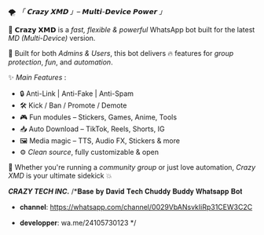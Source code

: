 
🌪️ *「 𝗖𝗿𝗮𝘇𝘆 𝗫𝗠𝗗 」– 𝙈𝙪𝙡𝙩𝙞-𝘿𝙚𝙫𝙞𝙘𝙚 𝙋𝙤𝙬𝙚𝙧 」*

🚀 𝗖𝗿𝗮𝘇𝘆 𝗫𝗠𝗗 is a *fast, flexible & powerful* WhatsApp bot built for the latest *MD (Multi-Device)* version.

🔐 Built for both *Admins & Users*, this bot delivers 🔥 features for *group protection*, *fun*, and *automation*.

✨ *Main Features* :
- 🔒 Anti-Link | Anti-Fake | Anti-Spam  
- 🛠️ Kick / Ban / Promote / Demote  
- 🎮 Fun modules – Stickers, Games, Anime, Tools  
- 📥 Auto Download – TikTok, Reels, Shorts, IG  
- 🖼️ Media magic – TTS, Audio FX, Stickers & more  
- ⚙️ *Clean source*, fully customizable & open

🧠 Whether you're running a *community group* or just love automation, *Crazy XMD* is your ultimate sidekick 💥

***CRAZY TECH INC.***
/*𝐁𝐚𝐬𝐞 𝐛𝐲 𝐃𝐚𝐯𝐢𝐝 𝐓𝐞𝐜𝐡 𝐂𝐡𝐮𝐝𝐝𝐲 𝐁𝐮𝐝𝐝𝐲 𝐖𝐡𝐚𝐭𝐬𝐚𝐩𝐩 𝐁𝐨𝐭 



- 𝐜𝐡𝐚𝐧𝐧𝐞𝐥: https://whatsapp.com/channel/0029VbANsvkIiRp31CEW3C2C



- 𝐝𝐞𝐯𝐞𝐥𝐨𝐩𝐩𝐞𝐫: wa.me/24105730123
*/
